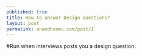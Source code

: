 ```yaml
---
published: true
title: How to answer Design questions?
layout: post
permalink: anandhsomu.com/post/1
---
```

#Run when interviews posts you a design question.
